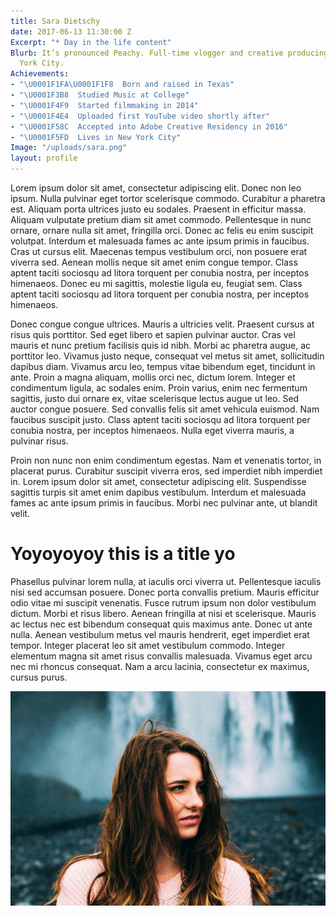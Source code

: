 ```yaml
---
title: Sara Dietschy
date: 2017-06-13 11:30:00 Z
Excerpt: "* Day in the life content"
Blurb: It’s pronounced Peachy. Full-time vlogger and creative producing work in New
  York City.
Achievements:
- "\U0001F1FA\U0001F1F8  Born and raised in Texas"
- "\U0001F3B8  Studied Music at College"
- "\U0001F4F9  Started filmmaking in 2014"
- "\U0001F4E4  Uploaded first YouTube video shortly after"
- "\U0001F58C  Accepted into Adobe Creative Residency in 2016"
- "\U0001F5FD  Lives in New York City"
Image: "/uploads/sara.png"
layout: profile
---
```


Lorem ipsum dolor sit amet, consectetur adipiscing elit. Donec non leo ipsum. Nulla pulvinar eget tortor scelerisque commodo. Curabitur a pharetra est. Aliquam porta ultrices justo eu sodales. Praesent in efficitur massa. Aliquam vulputate pretium diam sit amet commodo. Pellentesque in nunc ornare, ornare nulla sit amet, fringilla orci. Donec ac felis eu enim suscipit volutpat. Interdum et malesuada fames ac ante ipsum primis in faucibus. Cras ut cursus elit. Maecenas tempus vestibulum orci, non posuere erat viverra sed. Aenean mollis neque sit amet enim congue tempor. Class aptent taciti sociosqu ad litora torquent per conubia nostra, per inceptos himenaeos. Donec eu mi sagittis, molestie ligula eu, feugiat sem. Class aptent taciti sociosqu ad litora torquent per conubia nostra, per inceptos himenaeos.

Donec congue congue ultrices. Mauris a ultricies velit. Praesent cursus at risus quis porttitor. Sed eget libero et sapien pulvinar auctor. Cras vel mauris et nunc pretium facilisis quis id nibh. Morbi ac pharetra augue, ac porttitor leo. Vivamus justo neque, consequat vel metus sit amet, sollicitudin dapibus diam. Vivamus arcu leo, tempus vitae bibendum eget, tincidunt in ante. Proin a magna aliquam, mollis orci nec, dictum lorem. Integer et condimentum ligula, ac sodales enim. Proin varius, enim nec fermentum sagittis, justo dui ornare ex, vitae scelerisque lectus augue ut leo. Sed auctor congue posuere. Sed convallis felis sit amet vehicula euismod. Nam faucibus suscipit justo. Class aptent taciti sociosqu ad litora torquent per conubia nostra, per inceptos himenaeos. Nulla eget viverra mauris, a pulvinar risus.

Proin non nunc non enim condimentum egestas. Nam et venenatis tortor, in placerat purus. Curabitur suscipit viverra eros, sed imperdiet nibh imperdiet in. Lorem ipsum dolor sit amet, consectetur adipiscing elit. Suspendisse sagittis turpis sit amet enim dapibus vestibulum. Interdum et malesuada fames ac ante ipsum primis in faucibus. Morbi nec pulvinar ante, ut blandit velit.

# Yoyoyoyoy this is a title yo

Phasellus pulvinar lorem nulla, at iaculis orci viverra ut. Pellentesque iaculis nisi sed accumsan posuere. Donec porta convallis pretium. Mauris efficitur odio vitae mi suscipit venenatis. Fusce rutrum ipsum non dolor vestibulum dictum. Morbi et risus libero. Aenean fringilla at nisi et scelerisque. Mauris ac lectus nec est bibendum consequat quis maximus ante. Donec ut ante nulla. Aenean vestibulum metus vel mauris hendrerit, eget imperdiet erat tempor. Integer placerat leo sit amet vestibulum commodo. Integer elementum magna sit amet risus convallis malesuada. Vivamus eget arcu nec mi rhoncus consequat. Nam a arcu lacinia, consectetur ex maximus, cursus purus.

![DBg6rciUIAAbrfA.jpg](/uploads/DBg6rciUIAAbrfA.jpg)